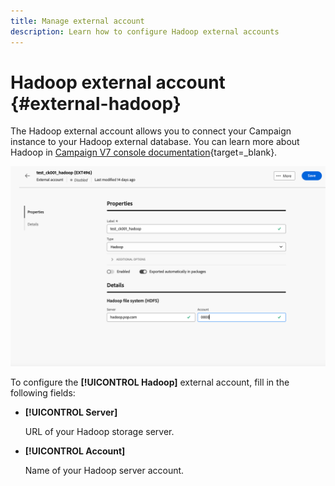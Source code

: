 ```yaml
---
title: Manage external account
description: Learn how to configure Hadoop external accounts
---
```

# Hadoop external account {#external-hadoop}

The Hadoop external account allows you to connect your Campaign instance to your Hadoop external database. You can learn more about Hadoop in [Campaign V7 console documentation](https://experienceleague.adobe.com/en/docs/campaign-classic/using/installing-campaign-classic/accessing-external-database/configure-fda/config-databases/configure-fda-hadoop){target=_blank}.

![Screenshot showing the configuration for the Hadoop external account.](assets/external-hadoop.png)

To configure the **[!UICONTROL Hadoop]** external account, fill in the following fields:

* **[!UICONTROL Server]**

  URL of your Hadoop storage server.

* **[!UICONTROL Account]**

  Name of your Hadoop server account.
